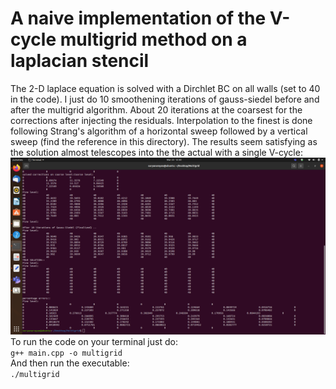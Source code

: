 # A naive implementation of the V-cycle multigrid method on a laplacian stencil
The 2-D laplace equation is solved with a Dirchlet BC on all walls (set to 40 in the code). I just do 10 smoothening iterations of gauss-siedel before and after the multigrid algorithm. About 20 iterations at the coarsest for the corrections after injecting the residuals. Interpolation to the finest is done following Strang's algorithm of a horizontal sweep followed by a vertical sweep (find the reference in this directory). The results seem satisfying as the solution almost telescopes into the the actual with a single V-cycle:\
![plot!](https://github.com/RSuryaNarayan/CFD_MEPE11/blob/main/Multigrid%20method/Results/results.png)
To run the code on your terminal just do:\
```g++ main.cpp -o multigrid```\
And then run the executable: \
```./multigrid```

